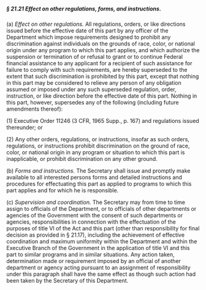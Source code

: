 ##### § 21.21 Effect on other regulations, forms, and instructions. #####

(a) *Effect on other regulations.* All regulations, orders, or like directions issued before the effective date of this part by any officer of the Department which impose requirements designed to prohibit any discrimination against individuals on the grounds of race, color, or national origin under any program to which this part applies, and which authorize the suspension or termination of or refusal to grant or to continue Federal financial assistance to any applicant for a recipient of such assistance for failure to comply with such requirements, are hereby superseded to the extent that such discrimination is prohibited by this part, except that nothing in this part may be considered to relieve any person of any obligation assumed or imposed under any such superseded regulation, order, instruction, or like direction before the effective date of this part. Nothing in this part, however, supersedes any of the following (including future amendments thereof):

(1) Executive Order 11246 (3 CFR, 1965 Supp., p. 167) and regulations issued thereunder; or

(2) Any other orders, regulations, or instructions, insofar as such orders, regulations, or instructions prohibit discrimination on the ground of race, color, or national origin in any program or situation to which this part is inapplicable, or prohibit discrimination on any other ground.

(b) *Forms and instructions.* The Secretary shall issue and promptly make available to all interested persons forms and detailed instructions and procedures for effectuating this part as applied to programs to which this part applies and for which he is responsible.

(c) *Supervision and coordination.* The Secretary may from time to time assign to officials of the Department, or to officials of other departments or agencies of the Government with the consent of such departments or agencies, responsibilities in connection with the effectuation of the purposes of title VI of the Act and this part (other than responsibility for final decision as provided in § 21.17), including the achievement of effective coordination and maximum uniformity within the Department and within the Executive Branch of the Government in the application of title VI and this part to similar programs and in similar situations. Any action taken, determination made or requirement imposed by an official of another department or agency acting pursuant to an assignment of responsibility under this paragraph shall have the same effect as though such action had been taken by the Secretary of this Department.